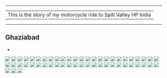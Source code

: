 
---

| |
| :--- |
| This is the story of my motorcycle ride to Spiti Valley HP India|

---

##  Ghaziabad
*	

![](https://github.com/inbravo/travel/raw/master/september-2019/images/IMG_20190929_144924.jpg)
![](https://github.com/inbravo/travel/raw/master/september-2019/images/IMG_20190929_154229.jpg)
![](https://github.com/inbravo/travel/raw/master/september-2019/images/IMG_20190929_170354.jpg)
![](https://github.com/inbravo/travel/raw/master/september-2019/images/IMG_20190929_211704.jpg)
![](https://github.com/inbravo/travel/raw/master/september-2019/images/IMG_20190930_092251.jpg)
![](https://github.com/inbravo/travel/raw/master/september-2019/images/IMG_20191001_031434.jpg)
![](https://github.com/inbravo/travel/raw/master/september-2019/images/IMG_20190930_104836.jpg)
![](https://github.com/inbravo/travel/raw/master/september-2019/images/IMG_20190930_105214.jpg)
![](https://github.com/inbravo/travel/raw/master/september-2019/images/IMG_20190930_112741.jpg)
![](https://github.com/inbravo/travel/raw/master/september-2019/images/IMG_20190930_112852.jpg)
![](https://github.com/inbravo/travel/raw/master/september-2019/images/IMG_20190930_120415.jpg)
![](https://github.com/inbravo/travel/raw/master/september-2019/images/IMG_20190930_123731.jpg)
![](https://github.com/inbravo/travel/raw/master/september-2019/images/IMG_20190930_124405.jpg)
![](https://github.com/inbravo/travel/raw/master/september-2019/images/IMG_20190930_142939.jpg)
![](https://github.com/inbravo/travel/raw/master/september-2019/images/IMG_20190930_144851.jpg)
![](https://github.com/inbravo/travel/raw/master/september-2019/images/IMG_20190930_150834.jpg)
![](https://github.com/inbravo/travel/raw/master/september-2019/images/IMG_20190930_150902.jpg)
![](https://github.com/inbravo/travel/raw/master/september-2019/images/IMG_20191001_031906.jpg)
![](https://github.com/inbravo/travel/raw/master/september-2019/images/IMG_20190930_155955.jpg)
![](https://github.com/inbravo/travel/raw/master/september-2019/images/IMG_20190930_160809.jpg)
![](https://github.com/inbravo/travel/raw/master/september-2019/images/IMG_20190930_162019.jpg)
![](https://github.com/inbravo/travel/raw/master/september-2019/images/IMG_20191001_031412.jpg)
![](https://github.com/inbravo/travel/raw/master/september-2019/images/IMG_20191001_031449.jpg)
![](https://github.com/inbravo/travel/raw/master/september-2019/images/IMG_20191001_031513.jpg)
![](https://github.com/inbravo/travel/raw/master/september-2019/images/IMG_20191001_031841.jpg)
![](https://github.com/inbravo/travel/raw/master/september-2019/images/IMG_20191001_032631.jpg)
![](https://github.com/inbravo/travel/raw/master/september-2019/images/IMG_20191001_092740.jpg)
![](https://github.com/inbravo/travel/raw/master/september-2019/images/IMG_20191001_094321.jpg)
![](https://github.com/inbravo/travel/raw/master/september-2019/images/IMG_20191004_151006.jpg)
![](https://github.com/inbravo/travel/raw/master/september-2019/images/IMG_20191001_095010.jpg)
![](https://github.com/inbravo/travel/raw/master/september-2019/images/IMG_20191001_095308.jpg)
![](https://github.com/inbravo/travel/raw/master/september-2019/images/IMG_20191001_103626.jpg)
![](https://github.com/inbravo/travel/raw/master/september-2019/images/IMG_20191001_104457.jpg)
![](https://github.com/inbravo/travel/raw/master/september-2019/images/IMG_20191001_104514.jpg)
![](https://github.com/inbravo/travel/raw/master/september-2019/images/IMG_20191001_113011.jpg)
![](https://github.com/inbravo/travel/raw/master/september-2019/images/IMG_20191001_121315.jpg)
![](https://github.com/inbravo/travel/raw/master/september-2019/images/IMG_20191001_121439.jpg)
![](https://github.com/inbravo/travel/raw/master/september-2019/images/IMG_20191001_132601.jpg)
![](https://github.com/inbravo/travel/raw/master/september-2019/images/IMG_20191001_140534.jpg)
![](https://github.com/inbravo/travel/raw/master/september-2019/images/IMG_20191001_150145.jpg)
![](https://github.com/inbravo/travel/raw/master/september-2019/images/IMG_20191001_195925.jpg)
![](https://github.com/inbravo/travel/raw/master/september-2019/images/IMG_20191001_160240.jpg)
![](https://github.com/inbravo/travel/raw/master/september-2019/images/IMG_20191001_161614.jpg)
![](https://github.com/inbravo/travel/raw/master/september-2019/images/IMG_20191002_095552.jpg)
![](https://github.com/inbravo/travel/raw/master/september-2019/images/IMG_20191002_114845.jpg)
![](https://github.com/inbravo/travel/raw/master/september-2019/images/IMG_20191002_125348.jpg)
![](https://github.com/inbravo/travel/raw/master/september-2019/images/IMG_20191002_131348.jpg)
![](https://github.com/inbravo/travel/raw/master/september-2019/images/IMG_20191002_135621.jpg)
![](https://github.com/inbravo/travel/raw/master/september-2019/images/IMG_20191002_141201.jpg)
![](https://github.com/inbravo/travel/raw/master/september-2019/images/IMG_20191002_152246.jpg)
![](https://github.com/inbravo/travel/raw/master/september-2019/images/IMG_20191002_193113.jpg)
![](https://github.com/inbravo/travel/raw/master/september-2019/images/IMG_20191004_101325.jpg)
![](https://github.com/inbravo/travel/raw/master/september-2019/images/IMG_20191011_190433.jpg)
